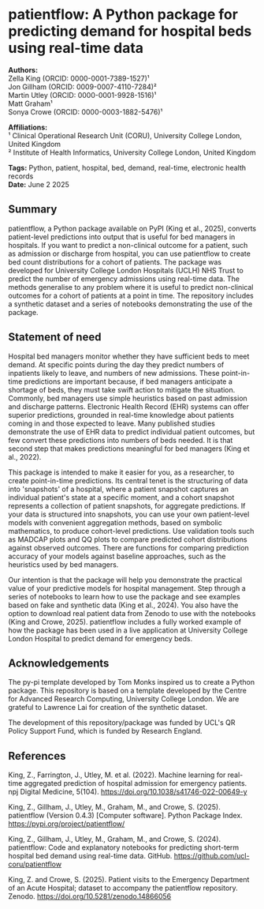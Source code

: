# patientflow: A Python package for predicting demand for hospital beds using real-time data

**Authors:**  
Zella King (ORCID: 0000-0001-7389-1527)¹  
Jon Gillham (ORCID: 0009-0007-4110-7284)²  
Martin Utley (ORCID: 0000-0001-9928-1516)¹  
Matt Graham¹  
Sonya Crowe (ORCID: 0000-0003-1882-5476)¹

**Affiliations:**  
¹ Clinical Operational Research Unit (CORU), University College London, United Kingdom  
² Institute of Health Informatics, University College London, United Kingdom

**Tags:** Python, patient, hospital, bed, demand, real-time, electronic health records  
**Date:** June 2 2025

## Summary

patientflow, a Python package available on PyPI (King et al., 2025), converts patient-level predictions into output that is useful for bed managers in hospitals. If you want to predict a non-clinical outcome for a patient, such as admission or discharge from hospital, you can use patientflow to create bed count distributions for a cohort of patients. The package was developed for University College London Hospitals (UCLH) NHS Trust to predict the number of emergency admissions using real-time data. The methods generalise to any problem where it is useful to predict non-clinical outcomes for a cohort of patients at a point in time. The repository includes a synthetic dataset and a series of notebooks demonstrating the use of the package.

## Statement of need

Hospital bed managers monitor whether they have sufficient beds to meet demand. At specific points during the day they predict numbers of inpatients likely to leave, and numbers of new admissions. These point-in-time predictions are important because, if bed managers anticipate a shortage of beds, they must take swift action to mitigate the situation. Commonly, bed managers use simple heuristics based on past admission and discharge patterns. Electronic Health Record (EHR) systems can offer superior predictions, grounded in real-time knowledge about patients coming in and those expected to leave. Many published studies demonstrate the use of EHR data to predict individual patient outcomes, but few convert these predictions into numbers of beds needed. It is that second step that makes predictions meaningful for bed managers (King et al., 2022).

This package is intended to make it easier for you, as a researcher, to create point-in-time predictions. Its central tenet is the structuring of data into 'snapshots' of a hospital, where a patient snapshot captures an individual patient's state at a specific moment, and a cohort snapshot represents a collection of patient snapshots, for aggregate predictions. If your data is structured into snapshots, you can use your own patient-level models with convenient aggregation methods, based on symbolic mathematics, to produce cohort-level predictions. Use validation tools such as MADCAP plots and QQ plots to compare predicted cohort distributions against observed outcomes. There are functions for comparing prediction accuracy of your models against baseline approaches, such as the heuristics used by bed managers.

Our intention is that the package will help you demonstrate the practical value of your predictive models for hospital management. Step through a series of notebooks to learn how to use the package and see examples based on fake and synthetic data (King et al., 2024). You also have the option to download real patient data from Zenodo to use with the notebooks (King and Crowe, 2025). patientflow includes a fully worked example of how the package has been used in a live application at University College London Hospital to predict demand for emergency beds.

## Acknowledgements

The py-pi template developed by Tom Monks inspired us to create a Python package. This repository is based on a template developed by the Centre for Advanced Research Computing, University College London. We are grateful to Lawrence Lai for creation of the synthetic dataset.

The development of this repository/package was funded by UCL's QR Policy Support Fund, which is funded by Research England.

## References

King, Z., Farrington, J., Utley, M. et al. (2022). Machine learning for real-time aggregated prediction of hospital admission for emergency patients. npj Digital Medicine, 5(104). https://doi.org/10.1038/s41746-022-00649-y

King, Z., Gillham, J., Utley, M., Graham, M., and Crowe, S. (2025). patientflow (Version 0.4.3) [Computer software]. Python Package Index. https://pypi.org/project/patientflow/

King, Z., Gillham, J., Utley, M., Graham, M., and Crowe, S. (2024). patientflow: Code and explanatory notebooks for predicting short-term hospital bed demand using real-time data. GitHub. https://github.com/ucl-coru/patientflow

King, Z. and Crowe, S. (2025). Patient visits to the Emergency Department of an Acute Hospital; dataset to accompany the patientflow repository. Zenodo. https://doi.org/10.5281/zenodo.14866056 